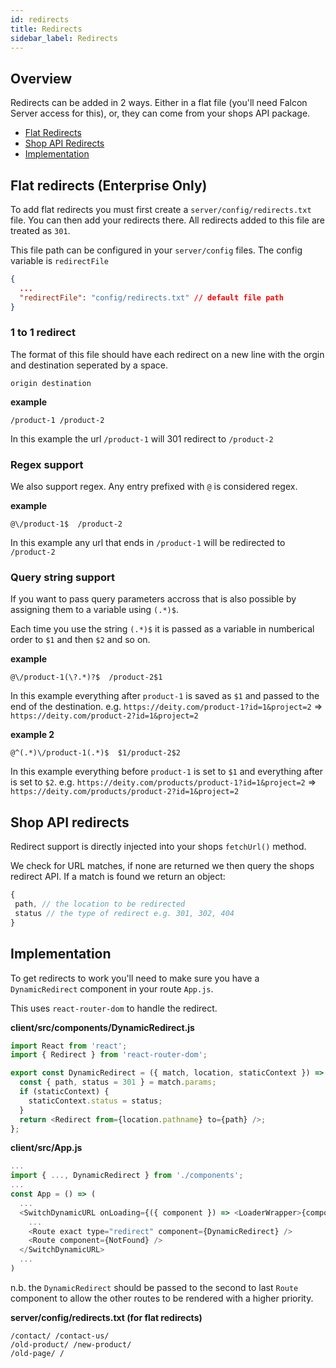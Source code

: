 ```yaml
---
id: redirects
title: Redirects
sidebar_label: Redirects
---
```


## Overview

Redirects can be added in 2 ways. Either in a flat file (you'll need Falcon Server access for this), or, they can come from your shops API package.

- [Flat Redirects](#flat-redirects-enterprise-only)
- [Shop API Redirects](#shop-api-redirects)
- [Implementation](#implementation)


## Flat redirects (Enterprise Only)

To add flat redirects you must first create a `server/config/redirects.txt` file. You can then add your redirects there. All redirects added to this file are treated as `301`.

This file path can be configured in your `server/config` files. The config variable is `redirectFile`

```json
{
  ...
  "redirectFile": "config/redirects.txt" // default file path
}
```

### 1 to 1 redirect

The format of this file should have each redirect on a new line with the orgin and destination seperated by a space.

```
origin destination
```

**example**

```
/product-1 /product-2
```

In this example the url `/product-1` will 301 redirect to `/product-2`

### Regex support

We also support regex. Any entry prefixed with `@` is considered regex.

**example**

```
@\/product-1$  /product-2
```

In this example any url that ends in `/product-1` will be redirected to `/product-2`


### Query string support

If you want to pass query parameters accross that is also possible by assigning them to a variable using `(.*)$`.

Each time you use the string `(.*)$` it is passed as a variable in numberical order to `$1` and then `$2` and so on.

**example**

```
@\/product-1(\?.*)?$  /product-2$1
```

In this example everything after `product-1` is saved as `$1` and passed to the end of the destination.  e.g. `https://deity.com/product-1?id=1&project=2` => `https://deity.com/product-2?id=1&project=2`

**example 2**

```
@^(.*)\/product-1(.*)$  $1/product-2$2
```

In this example everything before `product-1` is set to `$1` and everything after is set to `$2`. e.g. `https://deity.com/products/product-1?id=1&project=2` => `https://deity.com/products/product-2?id=1&project=2`


## Shop API redirects

Redirect support is directly injected into your shops `fetchUrl()` method. 

We check for URL matches, if none are returned we then query the shops redirect API.  If a match is found we return an object:

```js
{
 path, // the location to be redirected
 status // the type of redirect e.g. 301, 302, 404
}
```

## Implementation

To get redirects to work you'll need to make sure you have a `DynamicRedirect` component in your route `App.js`.

This uses `react-router-dom` to handle the redirect.

**client/src/components/DynamicRedirect.js**
```js
import React from 'react';
import { Redirect } from 'react-router-dom';

export const DynamicRedirect = ({ match, location, staticContext }) => {
  const { path, status = 301 } = match.params;
  if (staticContext) {
    staticContext.status = status;
  }
  return <Redirect from={location.pathname} to={path} />;
};
```

**client/src/App.js**
```js
...
import { ..., DynamicRedirect } from './components';
...
const App = () => (
  ...
  <SwitchDynamicURL onLoading={({ component }) => <LoaderWrapper>{component}</LoaderWrapper>}>
    ...
    <Route exact type="redirect" component={DynamicRedirect} />
    <Route component={NotFound} />
  </SwitchDynamicURL>
  ...
)
```
n.b. the `DynamicRedirect` should be passed to the second to last `Route` component to allow the other routes to be rendered with a higher priority.

**server/config/redirects.txt (for flat redirects)**
```
/contact/ /contact-us/
/old-product/ /new-product/
/old-page/ /
```
